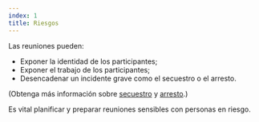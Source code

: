 ```yaml
---
index: 1
title: Riesgos
---
```

Las reuniones pueden:

*   Exponer la identidad de los participantes;
*   Exponer el trabajo de los participantes;
*   Desencadenar un incidente grave como el secuestro o el arresto.

(Obtenga más información sobre [secuestro](umbrella://incident-response/kidnapping/beginner) y [arresto](umbrella://incident-response/arrests).)

Es vital planificar y preparar reuniones sensibles con personas en riesgo.